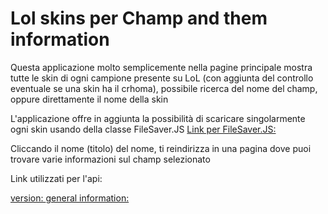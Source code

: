 # Lol skins per Champ and them information

Questa applicazione molto semplicemente nella pagine principale mostra tutte le skin di ogni campione presente su LoL (con aggiunta del controllo eventuale se una skin ha il crhoma), possibile ricerca del nome del champ, oppure direttamente il nome della skin

L'applicazione offre in aggiunta la possibilità di scaricare singolarmente ogni skin usando della classe FileSaver.JS
[Link per FileSaver.JS:](https://github.com/eligrey/FileSaver.js/)

Cliccando il nome (titolo) del nome, ti reindirizza in una pagina dove puoi trovare varie informazioni sul champ selezionato

Link utilizzati per l'api:

[version: ](https://ddragon.leagueoflegends.com/api/versions.json)
[general information: ](http://ddragon.leagueoflegends.com/cdn/12.5.1/data/en_US/champion.json)